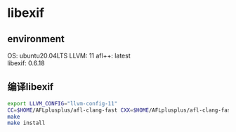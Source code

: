 # libexif


## environment
OS: ubuntu20.04LTS
LLVM: 11
afl++: latest  
libexif: 0.6.18

## 编译libexif
```sh
export LLVM_CONFIG="llvm-config-11"
CC=$HOME/AFLplusplus/afl-clang-fast CXX=$HOME/AFLplusplus/afl-clang-fast++ ./configure --prefix="$HOME/fuzzing_xpdf/install/"
make
make install
```
